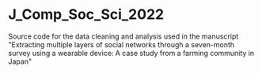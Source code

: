 # J_Comp_Soc_Sci_2022
Source code for the data cleaning and analysis used in the manuscript "Extracting multiple layers of social networks through a seven-month survey using a wearable device: A case study from a farming community in Japan"

